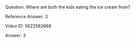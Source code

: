 Question: Where are both the kids eating the ice cream from?

Reference Answer: 3

Video ID: 5622582668

Answer: 3

